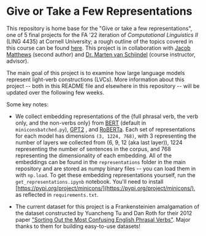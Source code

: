# Give or Take a Few Representations

This repository is home base for the "Give or take a few representations", one of 5 final projects for the FA '22 iteration of _Computational Linguistics II_ (LING 4435) at Cornell University; a rough outline of the topics covered in this course can be found [here](https://vansky.github.io/courses/2020-cl2.html). This project is in collaboration with [Jacob Matthews](https://github.com/jam963) (second author) and [Dr. Marten van Schijndel](https://vansky.github.io/) (course instructor, advisor).

The main goal of this project is to examine how large language models represent light-verb constructions (LVCs). More information about this project -- both in this README file and elsewhere in this repository -- will be updated over the following few weeks. 

Some key notes:

- We collect embedding representations of the {full phrasal verb, the verb only, and the non-verbs only} from [BERT](https://huggingface.co/bert-base-cased) (default in `miniconsbatched.py`), [GPT2](https://huggingface.co/gpt2) , and [RoBERTa](https://huggingface.co/docs/transformers/model_doc/roberta). Each set of representations for each model has dimensions `(3, 1224, 768)`, with 3 representing the number of layers we collected from (6, 9, 12 (aka last layer)), 1224 representing the number of sentences in the corpus, and 768 representing the dimensionality of each embedding.  All of the embeddings can be found in the `representations` folder in the main repository and are stored as numpy binary files -- you can load them in with `np.load`. To get these embedding representations yourself, run the `get_representations.ipynb` notebook. You'll need to install [https://pypi.org/project/minicons/](https://pypi.org/project/minicons/), as reflected in  `requirements.txt`.

- The current dataset for this project is a Frankensteinien amalgamation of the dataset constructed by Yuancheng Tu and Dan Roth for their 2012 paper ["Sorting Out the Most Confusing English Phrasal Verbs"](https://cogcomp.seas.upenn.edu/page/publication_view/689). Major thanks to them for building easy-to-use datasets!